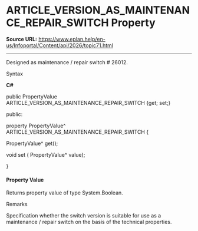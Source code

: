 # ARTICLE_VERSION_AS_MAINTENANCE_REPAIR_SWITCH Property

**Source URL:** https://www.eplan.help/en-us/Infoportal/Content/api/2026/topic71.html

---

Designed as maintenance / repair switch # 26012.

Syntax

**C#**



public PropertyValue ARTICLE_VERSION_AS_MAINTENANCE_REPAIR_SWITCH {get; set;}

public:

property PropertyValue^ ARTICLE_VERSION_AS_MAINTENANCE_REPAIR_SWITCH {

   PropertyValue^ get();

   void set (    PropertyValue^ value);

}


#### Property Value

Returns property value of type System.Boolean.

Remarks

Specification whether the switch version is suitable for use as a maintenance / repair switch on the basis of the technical properties.
